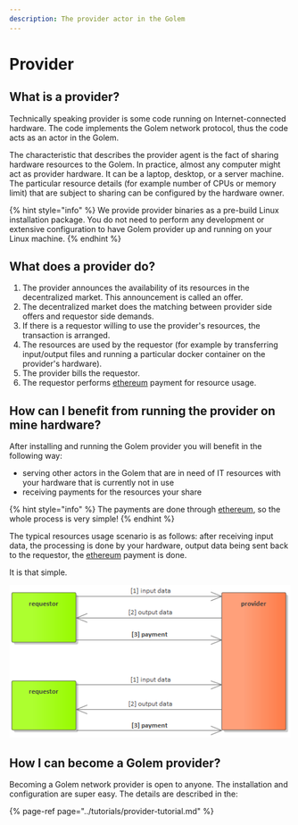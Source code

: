 ```yaml
---
description: The provider actor in the Golem
---
```


# Provider

## What is a provider?

Technically speaking provider is some code running on Internet-connected hardware. The code implements the Golem network protocol, thus the code acts as an actor in the Golem. 

The characteristic that describes the provider agent is the fact of sharing hardware resources to the Golem. In practice, almost any computer might act as provider hardware. It can be a laptop, desktop, or a server machine. The particular resource details \(for example number of CPUs or memory limit\) that are subject to sharing can be configured by the hardware owner.

{% hint style="info" %}
We provide provider binaries as a pre-build Linux installation package. You do not need to perform any development or extensive configuration to have Golem provider up and running on your Linux machine.
{% endhint %}

## What does a provider do?

1. The provider announces the availability of its resources in the decentralized market. This announcement is called an offer.
2. The decentralized market does the matching between provider side offers and requestor side demands.
3. If there is a requestor willing to use the provider's resources, the transaction is arranged.
4. The resources are used by the requestor \(for example by transferring input/output files and running a particular docker container on the provider's hardware\).
5. The provider bills the requestor.
6. The requestor performs [ethereum](https://ethereum.org/) payment for resource usage.

## How can I benefit from running the provider on mine hardware?

After installing and running the Golem provider you will benefit in the following way:

* serving other actors in the Golem that are in need of IT resources with your hardware that is currently not in use
* receiving payments for the resources your share

{% hint style="info" %}
The payments are done through [ethereum](https://ethereum.org/), so the whole process is very simple!
{% endhint %}

The typical resources usage scenario is as follows: after receiving input data, the processing is done by your hardware, output data being sent back to the requestor, the [ethereum](https://ethereum.org/) payment is done. 

It is that simple.

![Typical golem network use case](../.gitbook/assets/provider-tutorial-benefit.png)

## How I can become a Golem provider?

Becoming a Golem network provider is open to anyone. The installation and configuration are super easy. The details are described in the:

{% page-ref page="../tutorials/provider-tutorial.md" %}



